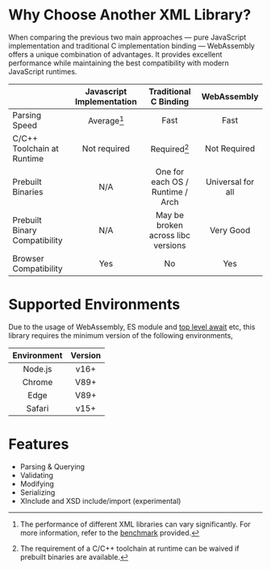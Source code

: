 # Why Choose Another XML Library?

When comparing the previous two main approaches — 
pure JavaScript implementation and traditional C implementation binding — 
WebAssembly offers a unique combination of advantages.
It provides excellent performance while maintaining the best compatibility with modern JavaScript runtimes.

|                               | Javascript Implementation |       Traditional C Binding        |    WebAssembly    |
|-------------------------------|:-------------------------:|:----------------------------------:|:-----------------:|
| Parsing Speed                 |        Average[^1]        |                Fast                |       Fast        |
| C/C++ Toolchain at Runtime    |       Not required        |            Required[^2]            |   Not Required    |
| Prebuilt Binaries             |            N/A            |  One for each OS / Runtime / Arch  | Universal for all |
| Prebuilt Binary Compatibility |            N/A            | May be broken across libc versions |     Very Good     |
| Browser Compatibility         |            Yes            |                 No                 |        Yes        |

# Supported Environments

Due to the usage of WebAssembly, ES module and [top level await](https://caniuse.com/?search=top%20level%20await) etc,
this library requires the minimum version of the following environments,

| Environment |Version|
|:-----------:|:---:|
|   Node.js   |v16+|
|   Chrome    |V89+|
|    Edge     |V89+|
|   Safari    |v15+|

# Features
- Parsing & Querying
- Validating
- Modifying
- Serializing
- XInclude and XSD include/import (experimental)

[^1]: The performance of different XML libraries can vary significantly.
For more information, refer to the [benchmark](performance.md) provided.
[^2]: The requirement of a C/C++ toolchain at runtime can be waived if prebuilt binaries are available.
